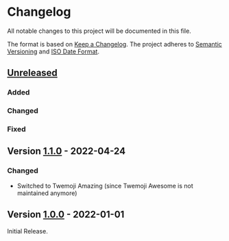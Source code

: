 # Changelog

All notable changes to this project will be documented in this file.

The format is based on [Keep a Changelog](https://keepachangelog.com/en/1.0.0/).
The project adheres to [Semantic Versioning](https://semver.org/spec/v2.0.0.html)
and [ISO Date Format](https://www.iso.org/iso-8601-date-and-time-format.html).

## [Unreleased]

### Added 

### Changed

### Fixed


## Version [1.1.0] - 2022-04-24

### Changed

- Switched to Twemoji Amazing (since Twemoji Awesome is not maintained anymore)

## Version [1.0.0] - 2022-01-01

Initial Release.


[Unreleased]: https://github.com/Marc-Bernard-Tools/ABAP-Emoji/compare/1.1.0...main
[1.1.0]: https://github.com/Marc-Bernard-Tools/ABAP-Emoji/releases/tag/1.1.0
[1.0.0]: https://github.com/Marc-Bernard-Tools/ABAP-Emoji/releases/tag/1.0.0
